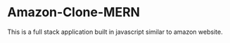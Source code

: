 # Amazon-Clone-MERN
This is a full stack application built in javascript similar to amazon website.
